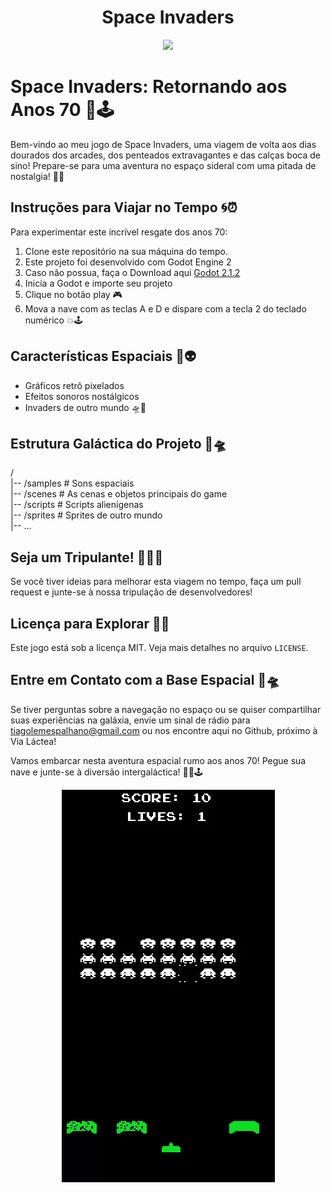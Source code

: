 <h1 align="center">Space Invaders</h1>

<p align="center"><img src="https://skillicons.dev/icons?i=godot" /></p>

# Space Invaders: Retornando aos Anos 70 🚀🕹️

Bem-vindo ao meu jogo de Space Invaders, uma viagem de volta aos dias dourados dos arcades, dos penteados extravagantes e das calças boca de sino! Prepare-se para uma aventura no espaço sideral com uma pitada de nostalgia! 🌌👾

## Instruções para Viajar no Tempo 🌀⏰

Para experimentar este incrível resgate dos anos 70:

1. Clone este repositório na sua máquina do tempo.
2. Este projeto foi desenvolvido com Godot Engine 2
3. Caso não possua, faça o Download aqui [Godot 2.1.2](https://godotengine.org/download/archive/2.1.2-stable/)
4. Inicia a Godot e importe seu projeto
5. Clique no botão play 🎮
6. Mova a nave com as teclas A e D e dispare com a tecla 2 do teclado numérico 💥🕹️

## Características Espaciais 🌟👽

- Gráficos retrô pixelados
- Efeitos sonoros nostálgicos
- Invaders de outro mundo 🛸👾

## Estrutura Galáctica do Projeto 🌠🛸

/ <br>
|-- /samples # Sons espaciais <br>
|-- /scenes # As cenas e objetos principais do game <br>
|-- /scripts # Scripts alienígenas <br>
|-- /sprites # Sprites de outro mundo <br>
|-- ...


## Seja um Tripulante! 🚀👨‍🚀

Se você tiver ideias para melhorar esta viagem no tempo, faça um pull request e junte-se à nossa tripulação de desenvolvedores!


## Licença para Explorar 📜🌌

Este jogo está sob a licença MIT. Veja mais detalhes no arquivo `LICENSE`.

## Entre em Contato com a Base Espacial 📡🛸

Se tiver perguntas sobre a navegação no espaço ou se quiser compartilhar suas experiências na galáxia, envie um sinal de rádio para tiagolemespalhano@gmail.com ou nos encontre aqui no Github, próximo à Via Láctea!

Vamos embarcar nesta aventura espacial rumo aos anos 70! Pegue sua nave e junte-se à diversão intergaláctica! 🚀🌌🕹️

<p align="center">
    <img src="1.gif" alt="Space Invaders" />
</p>
